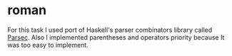 # roman
  For this task I used port of Haskell's parser combinators library called [Parsec](https://hackage.haskell.org/package/parsec).
  Also I implemented parentheses and operators priority because It was too easy to implement.
